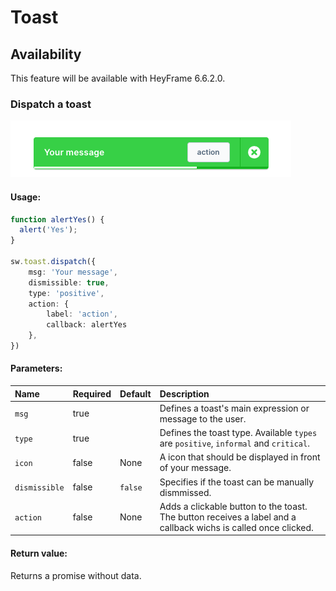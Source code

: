 # Toast

## Availability
This feature will be available with HeyFrame 6.6.2.0.

### Dispatch a toast

![toast example](./assets/toast-example.png)

#### Usage:  
```ts
function alertYes() {
  alert('Yes');
}

sw.toast.dispatch({
    msg: 'Your message',
    dismissible: true,
    type: 'positive',
    action: {
        label: 'action',
        callback: alertYes
    },
})
```

#### Parameters:
| Name          | Required | Default | Description                                                                                                    |
|:--------------|:---------|:--------|:---------------------------------------------------------------------------------------------------------------|
| `msg`         | true     |         | Defines a toast's main expression or message to the user.                                                      |
| `type`        | true     |         | Defines the toast type. Available `types` are `positive`, `informal` and `critical`.                           |
| `icon      `  | false    | None    | A icon that should be displayed in front of your message.                                                      |
| `dismissible` | false    | `false` | Specifies if the toast can be manually dismmissed.                                                             |
| `action`      | false    | None    | Adds a clickable button to the toast. The button receives a label and a callback wichs is called once clicked. |

#### Return value:
Returns a promise without data.
